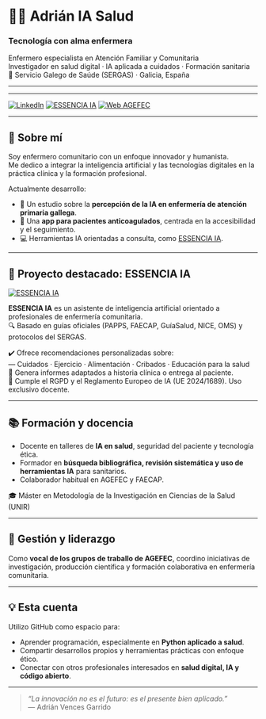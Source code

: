 # 👨‍⚕️ Adrián IA Salud

### Tecnología con alma enfermera  
Enfermero especialista en Atención Familiar y Comunitaria  
Investigador en salud digital · IA aplicada a cuidados · Formación sanitaria  
📍 Servicio Galego de Saúde (SERGAS) · Galicia, España

---

<!-- 🔷 Imagen de banner (añadir cuando esté lista) -->
<!-- ![Banner](./banner_adrian_ia_salud.png) -->

---

[![LinkedIn](https://img.shields.io/badge/LinkedIn-Adrián_Vences_Garrido-0077B5?style=for-the-badge&logo=linkedin&logoColor=white)](https://www.linkedin.com/in/adri%C3%A1nvencesgarrido/)
[![ESSENCIA IA](https://img.shields.io/badge/Ir_a_ESSENCIA_IA-Asistente_IA_enfermera-3D9970?style=for-the-badge&logo=openai&logoColor=white)](https://chatgpt.com/g/g-67e127dfff808191b7c1212f78042e5f-essencia)
[![Web AGEFEC](https://img.shields.io/badge/Web-AGEFEC.org-0A9396?style=for-the-badge&logo=readthedocs&logoColor=white)](https://www.agefec.org/web/)

---

## 🧠 Sobre mí

Soy enfermero comunitario con un enfoque innovador y humanista.  
Me dedico a integrar la inteligencia artificial y las tecnologías digitales en la práctica clínica y la formación profesional.  

Actualmente desarrollo:

- 🧪 Un estudio sobre la **percepción de la IA en enfermería de atención primaria gallega**.  
- 📲 Una **app para pacientes anticoagulados**, centrada en la accesibilidad y el seguimiento.  
- 💻 Herramientas IA orientadas a consulta, como [ESSENCIA IA](https://chatgpt.com/g/g-67e127dfff808191b7c1212f78042e5f-essencia).  

---

## 🚀 Proyecto destacado: ESSENCIA IA

[![ESSENCIA IA](https://img.shields.io/badge/PROBAR_ESSENCIA_IA-Asistente_de_consulta_IA-219EBC?style=for-the-badge)](https://chatgpt.com/g/g-67e127dfff808191b7c1212f78042e5f-essencia)

**ESSENCIA IA** es un asistente de inteligencia artificial orientado a profesionales de enfermería comunitaria.  
🔍 Basado en guías oficiales (PAPPS, FAECAP, GuíaSalud, NICE, OMS) y protocolos del SERGAS.

✔️ Ofrece recomendaciones personalizadas sobre:  
— Cuidados · Ejercicio · Alimentación · Cribados · Educación para la salud  
📄 Genera informes adaptados a historia clínica o entrega al paciente.  
🔐 Cumple el RGPD y el Reglamento Europeo de IA (UE 2024/1689). Uso exclusivo docente.

---

## 📚 Formación y docencia

- Docente en talleres de **IA en salud**, seguridad del paciente y tecnología ética.
- Formador en **búsqueda bibliográfica, revisión sistemática y uso de herramientas IA** para sanitarios.
- Colaborador habitual en AGEFEC y FAECAP.

🎓 Máster en Metodología de la Investigación en Ciencias de la Salud (UNIR)

---

## 🧭 Gestión y liderazgo

Como **vocal de los grupos de traballo de AGEFEC**, coordino iniciativas de investigación, producción científica y formación colaborativa en enfermería comunitaria.

---

## 💡 Esta cuenta

Utilizo GitHub como espacio para:

- Aprender programación, especialmente en **Python aplicado a salud**.
- Compartir desarrollos propios y herramientas prácticas con enfoque ético.
- Conectar con otros profesionales interesados en **salud digital, IA y código abierto**.

---

> *“La innovación no es el futuro: es el presente bien aplicado.”*  
> — Adrián Vences Garrido
